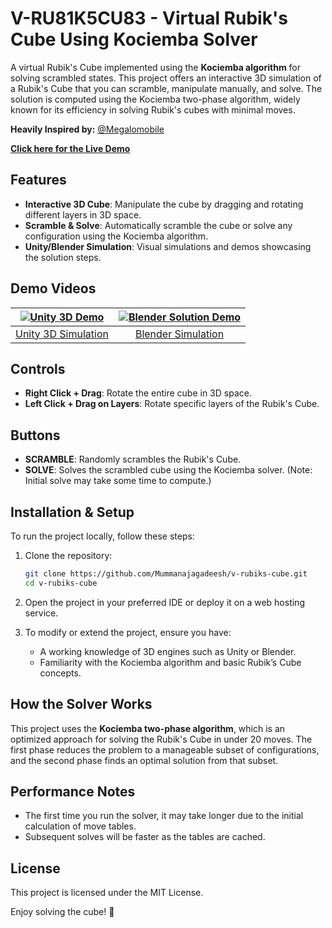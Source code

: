 # V-RU81K5CU83 - Virtual Rubik's Cube Using Kociemba Solver

A virtual Rubik's Cube implemented using the **Kociemba algorithm** for solving scrambled states. This project offers an interactive 3D simulation of a Rubik's Cube that you can scramble, manipulate manually, and solve. The solution is computed using the Kociemba two-phase algorithm, widely known for its efficiency in solving Rubik's cubes with minimal moves.

**Heavily Inspired by:** [@Megalomobile](https://www.megalomobile.com/)

**[Click here for the Live Demo](https://mummanajagadeesh.github.io/v-cube-host/)**

## Features

- **Interactive 3D Cube**: Manipulate the cube by dragging and rotating different layers in 3D space.
- **Scramble & Solve**: Automatically scramble the cube or solve any configuration using the Kociemba algorithm.
- **Unity/Blender Simulation**: Visual simulations and demos showcasing the solution steps.
  
## Demo Videos

| [![Unity 3D Demo](https://img.youtube.com/vi/L4s2YYyi-70/0.jpg)](https://www.youtube.com/watch?v=L4s2YYyi-70) | [![Blender Solution Demo](https://img.youtube.com/vi/pQN5wu2dtTQ/0.jpg)](https://www.youtube.com/watch?v=pQN5wu2dtTQ) |
|:-------------------------------------------------------------------------------------------------------------:|:---------------------------------------------------------------------------------------------------------------------:|
| [Unity 3D Simulation](https://www.youtube.com/watch?v=L4s2YYyi-70)                                              | [Blender Simulation](https://www.youtube.com/watch?v=pQN5wu2dtTQ)                                                      |

## Controls

- **Right Click + Drag**: Rotate the entire cube in 3D space.
- **Left Click + Drag on Layers**: Rotate specific layers of the Rubik's Cube.
  
## Buttons

- **SCRAMBLE**: Randomly scrambles the Rubik's Cube.
- **SOLVE**: Solves the scrambled cube using the Kociemba solver. (Note: Initial solve may take some time to compute.)

## Installation & Setup

To run the project locally, follow these steps:

1. Clone the repository:

   ```bash
   git clone https://github.com/Mummanajagadeesh/v-rubiks-cube.git
   cd v-rubiks-cube
   ```

2. Open the project in your preferred IDE or deploy it on a web hosting service.

3. To modify or extend the project, ensure you have:
   - A working knowledge of 3D engines such as Unity or Blender.
   - Familiarity with the Kociemba algorithm and basic Rubik’s Cube concepts.

## How the Solver Works

This project uses the **Kociemba two-phase algorithm**, which is an optimized approach for solving the Rubik's Cube in under 20 moves. The first phase reduces the problem to a manageable subset of configurations, and the second phase finds an optimal solution from that subset.

## Performance Notes

- The first time you run the solver, it may take longer due to the initial calculation of move tables.
- Subsequent solves will be faster as the tables are cached.

## License

This project is licensed under the MIT License.

Enjoy solving the cube! 🎲
